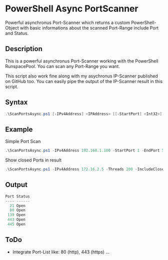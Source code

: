 # PowerShell Async PortScanner

Powerful asynchronus Port-Scanner which returns a custom PowerShell-Object with basic informations about the scanned Port-Range include Port and Status.

## Description

This is a powerful asynchronus Port-Scanner working with the PowerShell RunspacePool. You can scan any Port-Range you want. 
    
This script also work fine along with my asychronus IP-Scanner published on GitHub too. You can easily pipe the output of the IP-Scanner result in this script.

## Syntax

```powershell
.\ScanPortsAsync.ps1 [-IPv4Address] <IPAddress> [[-StartPort] <Int32>] [[-EndPort] <Int32>] [[-Threads] <Int32>] [[-IncludeClosed]] [<CommonParameters>]
```

## Example

Simple Port Scan
```powershell
.\ScanPortsAsync.ps1 -IPv4Address 192.168.1.100 -StartPort 1 -EndPort 5000
``` 

Show closed Ports in result
```powershell
.\ScanPortsAsync.ps1 -IPv4Address 172.16.2.5 -Threads 200 -IncludeClosed
``` 


## Output 

```powershell
Port Status
---- ------
  21 Open  
  80 Open  
 139 Open  
 443 Open
 445 Open  
```
  
## ToDo
- Integrate Port-List
 like: 80 (http), 443 (https) ...
